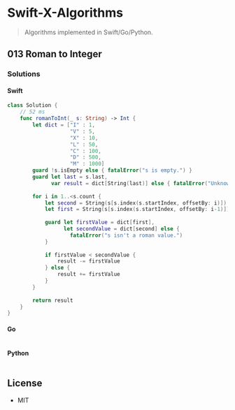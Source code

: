 # Swift-X-Algorithms

> Algorithms implemented in Swift/Go/Python.

## 013 Roman to Integer

### Solutions

#### Swift

```Swift
class Solution {
    // 52 ms
    func romanToInt(_ s: String) -> Int {
        let dict = ["I" : 1,
                    "V" : 5,
                    "X" : 10,
                    "L" : 50,
                    "C" : 100,
                    "D" : 500,
                    "M" : 1000]
        guard !s.isEmpty else { fatalError("s is empty.") }
        guard let last = s.last,
              var result = dict[String(last)] else { fatalError("Unknown error.") }
        
        for i in 1..<s.count {
            let second = String(s[s.index(s.startIndex, offsetBy: i)])
            let first = String(s[s.index(s.startIndex, offsetBy: i-1)])
            
            guard let firstValue = dict[first],
                  let secondValue = dict[second] else {
                    fatalError("s isn't a roman value.")
            }
            
            if firstValue < secondValue {
                result -= firstValue
            } else {
                result += firstValue
            }
        }
        
        return result
    }
}
```

#### Go

```go
```

#### Python

```python
```

## License

- MIT
